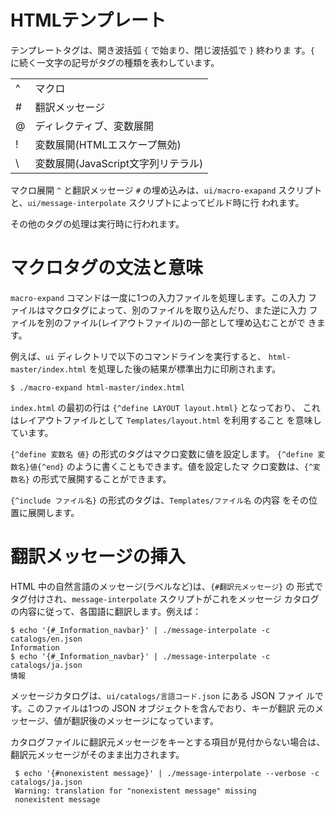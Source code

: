 # HTMLテンプレート

テンプレートタグは、開き波括弧 `{` で始まり、閉じ波括弧で `}` 終わりま
す。`{` に続く一文字の記号がタグの種類を表わしています。

<table>
<tr><td>^</td><td>マクロ</td></tr>
<tr><td>#</td><td>翻訳メッセージ</td></tr>
<tr><td>@</td><td>ディレクティブ、変数展開</td></tr>
<tr><td>!</td><td>変数展開(HTMLエスケープ無効)</td></tr>
<tr><td>\</td><td>変数展開(JavaScript文字列リテラル)</td></tr>
</table>

マクロ展開 `^` と翻訳メッセージ `#` の埋め込みは、`ui/macro-exapand`
スクリプトと、`ui/message-interpolate` スクリプトによってビルド時に行
われます。

その他のタグの処理は実行時に行われます。

# マクロタグの文法と意味

`macro-expand` コマンドは一度に1つの入力ファイルを処理します。この入力
ファイルはマクロタグによって、別のファイルを取り込んだり、また逆に入力
ファイルを別のファイル(レイアウトファイル)の一部として埋め込むことがで
きます。

例えば、`ui` ディレクトリで以下のコマンドラインを実行すると、
`html-master/index.html` を処理した後の結果が標準出力に印刷されます。

    $ ./macro-expand html-master/index.html

`index.html` の最初の行は `{^define LAYOUT layout.html}` となっており、
これはレイアウトファイルとして `Templates/layout.html` を利用すること
を意味しています。

`{^define 変数名 値}` の形式のタグはマクロ変数に値を設定します。
`{^define 変数名}値{^end}` のように書くこともできます。値を設定したマ
クロ変数は、`{^変数名}` の形式で展開することができます。

`{^include ファイル名}` の形式のタグは、`Templates/ファイル名` の内容
をその位置に展開します。

# 翻訳メッセージの挿入

HTML 中の自然言語のメッセージ(ラベルなど)は、`{#翻訳元メッセージ}` の
形式でタグ付けされ、`message-interpolate` スクリプトがこれをメッセージ
カタログの内容に従って、各国語に翻訳します。例えば：

    $ echo '{#_Information_navbar}' | ./message-interpolate -c catalogs/en.json
    Information
    $ echo '{#_Information_navbar}' | ./message-interpolate -c catalogs/ja.json
    情報

メッセージカタログは、`ui/catalogs/言語コード.json` にある JSON ファイ
ルです。このファイルは1つの JSON オブジェクトを含んでおり、キーが翻訳
元のメッセージ、値が翻訳後のメッセージになっています。

カタログファイルに翻訳元メッセージをキーとする項目が見付からない場合は、
翻訳元メッセージがそのまま出力されます。

     $ echo '{#nonexistent message}' | ./message-interpolate --verbose -c catalogs/ja.json
     Warning: translation for "nonexistent message" missing
     nonexistent message
